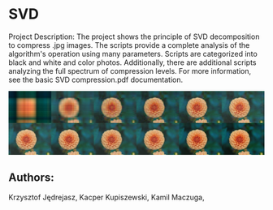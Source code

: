 # SVD
Project Description:
The project shows the principle of SVD decomposition to compress .jpg images. The scripts provide a complete analysis of the algorithm's operation using many parameters. Scripts are categorized into black and white and color photos. Additionally, there are additional scripts analyzing the full spectrum of compression levels. For more information, see the basic SVD compression.pdf documentation.

![alt text](https://github.com/coffinon/Python_project/blob/main/compression_image.jpg)

## Authors:
Krzysztof Jędrejasz, Kacper Kupiszewski, Kamil Maczuga,


